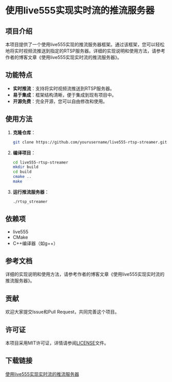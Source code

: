 # 使用live555实现实时流的推流服务器

## 项目介绍

本项目提供了一个使用live555实现的推流服务器框架。通过该框架，您可以轻松地将实时视频流推送到指定的RTSP服务器。详细的实现说明和使用方法，请参考作者的博客文章《使用live555实现实时流的推流服务器》。

## 功能特点

- **实时推流**：支持将实时视频流推送到RTSP服务器。
- **易于集成**：框架结构清晰，便于集成到现有项目中。
- **开源免费**：完全开源，您可以自由修改和使用。

## 使用方法

1. **克隆仓库**：
   ```bash
   git clone https://github.com/yourusername/live555-rtsp-streamer.git
   ```

2. **编译项目**：
   ```bash
   cd live555-rtsp-streamer
   mkdir build
   cd build
   cmake ..
   make
   ```

3. **运行推流服务器**：
   ```bash
   ./rtsp_streamer
   ```

## 依赖项

- live555
- CMake
- C++编译器（如g++）

## 参考文档

详细的实现说明和使用方法，请参考作者的博客文章《使用live555实现实时流的推流服务器》。

## 贡献

欢迎大家提交Issue和Pull Request，共同完善这个项目。

## 许可证

本项目采用MIT许可证，详情请参阅[LICENSE](LICENSE)文件。

## 下载链接

[使用live555实现实时流的推流服务器](https://pan.quark.cn/s/0bb36fbf1b2e)